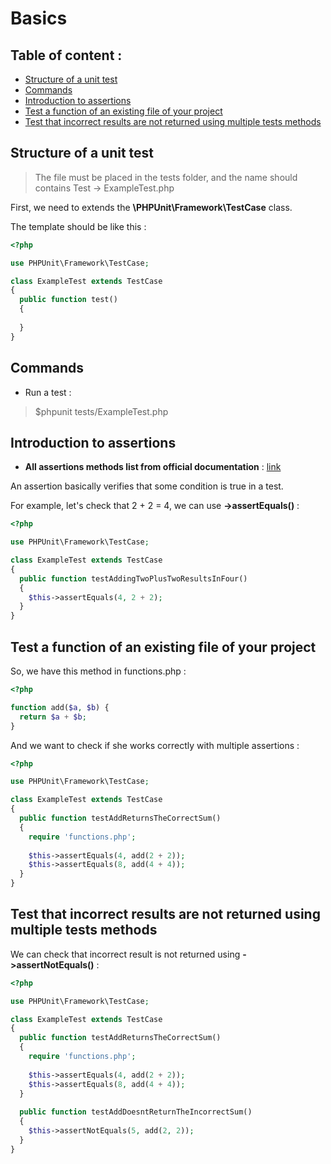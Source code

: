 # Basics

## Table of content :

* [Structure of a unit test](#structure-of-a-unit-test)
* [Commands](#commands)
* [Introduction to assertions](#introduction-to-assertions) 
* [Test a function of an existing file of your project](#test-a-function-of-an-existing-file-of-your-project)
* [Test that incorrect results are not returned using multiple tests methods](#test-that-incorrect-results-are-not-returned-using-multiple-tests-methods)

## Structure of a unit test

> The file must be placed in the tests folder, and the name should contains Test -> ExampleTest.php

First, we need to extends the **\PHPUnit\Framework\TestCase** class.

The template should be like this :

```php
<?php

use PHPUnit\Framework\TestCase;

class ExampleTest extends TestCase
{
  public function test()
  {
  
  }
}
```

## Commands

- Run a test :
> $phpunit tests/ExampleTest.php

## Introduction to assertions

- **All assertions methods list from official documentation** : [link](https://phpunit.readthedocs.io/fr/latest/assertions.html)

An assertion basically verifies that some condition is true in a test.

For example, let's check that 2 + 2 = 4, we can use **->assertEquals()** :

```php
<?php

use PHPUnit\Framework\TestCase;

class ExampleTest extends TestCase
{
  public function testAddingTwoPlusTwoResultsInFour()
  {
    $this->assertEquals(4, 2 + 2);
  }
}
```

## Test a function of an existing file of your project

So, we have this method in functions.php :

```php
<?php

function add($a, $b) {
  return $a + $b;
}
```

And we want to check if she works correctly with multiple assertions :

```php
<?php

use PHPUnit\Framework\TestCase;

class ExampleTest extends TestCase
{
  public function testAddReturnsTheCorrectSum()
  {
    require 'functions.php';
    
    $this->assertEquals(4, add(2 + 2));
    $this->assertEquals(8, add(4 + 4));
  }
}
```

## Test that incorrect results are not returned using multiple tests methods

We can check that incorrect result is not returned using **->assertNotEquals()** :

```php
<?php

use PHPUnit\Framework\TestCase;

class ExampleTest extends TestCase
{
  public function testAddReturnsTheCorrectSum()
  {
    require 'functions.php';
    
    $this->assertEquals(4, add(2 + 2));
    $this->assertEquals(8, add(4 + 4));
  }
  
  public function testAddDoesntReturnTheIncorrectSum()
  {
    $this->assertNotEquals(5, add(2, 2));
  }
}
```
